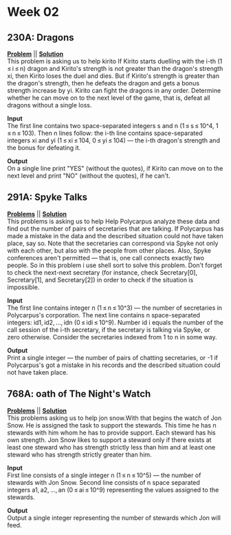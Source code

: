 # Week 02

## 230A: Dragons 
[**Problem**](https://codeforces.com/problemset/problem/230/A) || [**Solution**](http://codeforces.com/contest/230/submission/42802805)\
This problem is asking us to help kirito If Kirito starts duelling with the i-th (1 ≤ i ≤ n) dragon and Kirito's strength is not greater than the dragon's strength xi, then Kirito loses the duel and dies. 
But if Kirito's strength is greater than the dragon's strength, then he defeats the dragon and gets a bonus strength increase by yi.
Kirito can fight the dragons in any order. Determine whether he can move on to the next level of the game, that is, defeat all dragons without a single loss.

**Input**<br>
The first line contains two space-separated integers s and n (1 ≤ s ≤ 10^4, 1 ≤ n ≤ 103). 
Then n lines follow: the i-th line contains space-separated integers xi and yi (1 ≤ xi ≤ 104, 0 ≤ yi ≤ 104) — the i-th dragon's strength and the bonus for defeating it.

**Output**<br>
On a single line print "YES" (without the quotes), if Kirito can move on to the next level and print "NO" (without the quotes), if he can't.


## 291A: Spyke Talks
[**Problems**](https://codeforces.com/problemset/problem/291/A) || [**Solution**](http://codeforces.com/contest/291/submission/42789178)\
This problems is asking us to help Help Polycarpus analyze these data and find out the number of pairs of secretaries that are talking.
If Polycarpus has made a mistake in the data and the described situation could not have taken place, say so.
Note that the secretaries can correspond via Spyke not only with each other, but also with the people from other places.
Also, Spyke conferences aren't permitted — that is, one call connects exactly two people.
So in this problem  i use shell sort to solve this problem.
Don't forget to check the next-next secretary (for instance, check Secretary[0], Secretary[1], and Secretary[2]) in order to check if the situation is impossible.

**Input**<br>
The first line contains integer n (1 ≤ n ≤ 10^3) — the number of secretaries in Polycarpus's corporation. 
The next line contains n space-separated integers: id1, id2, ..., idn (0 ≤ idi ≤ 10^9). 
Number id i equals the number of the call session of the i-th secretary, if the secretary is talking via Spyke, or zero otherwise.
Consider the secretaries indexed from 1 to n in some way.

**Output**<br>
Print a single integer — the number of pairs of chatting secretaries, or -1 if Polycarpus's got a mistake in his records and the described situation could not have taken place.


## 768A: oath of The Night's Watch
[**Problems**](https://codeforces.com/problemset/problem/768/A) || [**Solution**](http://codeforces.com/contest/768/submission/42783652)\
This problems asking us to help jon snow.With that begins the watch of Jon Snow. He is assigned the task to support the stewards.
This time he has n stewards with him whom he has to provide support. 
Each steward has his own strength. 
Jon Snow likes to support a steward only if there exists at least one steward who has strength strictly less than him and at least one steward who has strength strictly greater than him.

**Input**<br>
First line consists of a single integer n (1 ≤ n ≤ 10^5) — the number of stewards with Jon Snow.
Second line consists of n space separated integers a1, a2, ..., an (0 ≤ ai ≤ 10^9) representing the values assigned to the stewards.

**Output**<br>
Output a single integer representing the number of stewards which Jon will feed.
